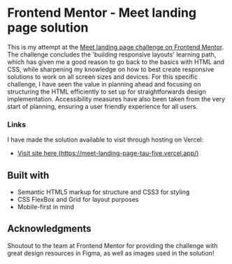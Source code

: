# Frontend Mentor - Meet landing page solution

This is my attempt at the [Meet landing page challenge on Frontend Mentor](https://www.frontendmentor.io/challenges/meet-landing-page-rbTDS6OUR). The challenge concludes the 'building responsive layouts' learning path, which has given me a good reason to go back to the basics with HTML and CSS, while sharpening my knowledge on how to best create responsive solutions to work on all screen sizes and devices. For this specific challenge, I have seen the value in planning ahead and focusing on structuring the HTML efficiently to set up for straightforwards design implementation. Accessibility measures have also been taken from the very start of planning, ensuring a user friendly experience for all users.

### Links
I have made the solution available to visit through hosting on Vercel:
- [Visit site here (https://meet-landing-page-tau-five.vercel.app/)](https://meet-landing-page-tau-five.vercel.app/)

## Built with
- Semantic HTML5 markup for structure and CSS3 for styling
- CSS FlexBox and Grid for layout purposes
- Mobile-first in mind

## Acknowledgments
Shoutout to the team at Frontend Mentor for providing the challenge with great design resources in Figma, as well as images used in the solution!
